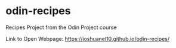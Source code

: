 # odin-recipes
Recipes Project from the Odin Project course

Link to Open Webpage:
https://joshuanel10.github.io/odin-recipes/
